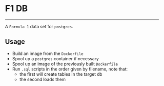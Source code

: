 # F1 DB

* * *

A `Formula 1` data set for `postgres`.

## Usage

- Build an image from the `Dockerfile`
- Spool up a `postgres` container if necessary
- Spool up an image of the previously built `Dockerfile`
- Run `.sql` scripts in the order given by filename, note that:
  - the first will create tables in the target db
  - the second loads them
